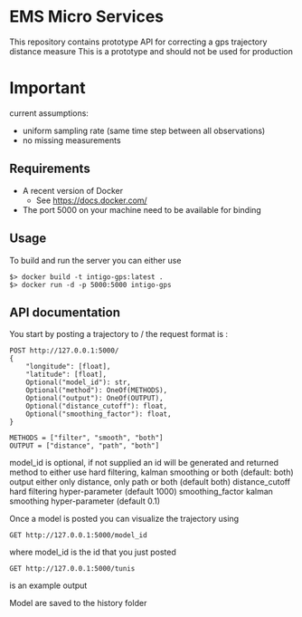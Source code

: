 # EMS Micro Services

This repository contains prototype API for correcting a gps trajectory distance measure
This is a prototype and should not be used for production
# Important
current assumptions:
- uniform sampling rate (same time step between all observations)
- no missing measurements
    
## Requirements
- A recent version of Docker 
  - See https://docs.docker.com/
- The port 5000  on your machine need to be available for binding 
## Usage
To build and run the server you can either use
``` shellsession
$> docker build -t intigo-gps:latest .
$> docker run -d -p 5000:5000 intigo-gps
```

## API documentation
You start by posting a trajectory to /
the request format is :
``` shellsession
POST http://127.0.0.1:5000/
{
    "longitude": [float],
    "latitude": [float],
    Optional("model_id"): str,
    Optional("method"): OneOf(METHODS),
    Optional("output"): OneOf(OUTPUT),
    Optional("distance_cutoff"): float,
    Optional("smoothing_factor"): float,
}

METHODS = ["filter", "smooth", "both"]
OUTPUT = ["distance", "path", "both"]
```
model_id is optional, if not supplied an id will be generated and returned
method to either use hard filtering, kalman smoothing or both (default: both)
output either only distance, only path or both (default both)
distance_cutoff hard filtering hyper-parameter (default 1000)
smoothing_factor kalman smoothing hyper-parameter (default 0.1)

Once a model is posted you can visualize the trajectory using 

``` shellsession
GET http://127.0.0.1:5000/model_id
```
where model_id is the id that you just posted 
``` shellsession
GET http://127.0.0.1:5000/tunis
```
is an example output

Model are saved to the history folder